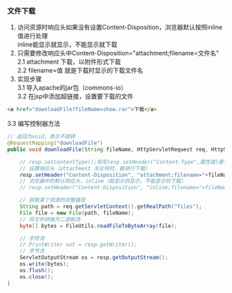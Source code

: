 ### 文件下载
1. 访问资源时响应头如果没有设置Content-Disposition，浏览器默认按照inline值进行处理  
inline能显示就显示，不能显示就下载  
2. 只需要修改响应头中Content-Disposition="attachment;filename=文件名"  
2.1 attachment 下载，以附件形式下载  
2.2 filename=值 就是下载时显示的下载文件名  
3. 实现步骤  
3.1 导入apache的jar包（commons-io）  
3.2 在jsp中添加超链接，设置要下载的文件  
```html
<a href="downloadFile?fileName=show.rar">下载</a>
```
3.3 编写控制器方法
```java
// 返回为void，表示不跳转
@RequestMapping("downloadFile")
public void downloadFile(String fileName, HttpServletRequest req, HttpServletResponse resp) throws IOException {

    // resp.setContentType();和写resp.setHeader("Content-Type",属性值)是等效的
    // 设置响应头（attachment 无论何时，都进行下载）
    resp.setHeader("Content-Disposition", "attachment;filename="+fileName);
    // 浏览器中的默认响应头，inline（能显示则显示，不能显示则下载）
    // resp.setHeader("Content-Disposition", "inline;filename="+fileName);

    // 获取某个资源的完整路径
    String path = req.getServletContext().getRealPath("files");
    File file = new File(path, fileName);
    // 将文件转换为二进制流
    byte[] bytes = FileUtils.readFileToByteArray(file);

    // 字符流
    // PrintWriter out = resp.getWriter();
    // 字节流
    ServletOutputStream os = resp.getOutputStream();
    os.write(bytes);
    os.flush();
    os.close();
}
```
